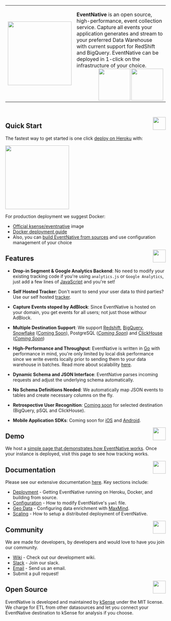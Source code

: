 <table><tr><td><img width="200"  src="https://github.com/ksensehq/eventnative/blob/master/artwork/logo-256x256.png?raw=true"></td><td>

**EventNative** is an open source, high-performance, event collection service. Capture all events your application generates and stream to your preferred Data Warehouse with current support for RedShift and BigQuery. EventNative can be deployed in 1-click on the infrastructure of your choice.<br>
   <a href="https://circleci.com/gh/ksensehq/eventnative/tree/master"><img align="right" width="100" src="https://circleci.com/gh/ksensehq/eventnative/tree/master.svg?style=svg&circle-token=52a01ca8af325a73c950df2aa1953f68933383c3"></a> <a href=#><img align="right" width="100" src="https://raw.githubusercontent.com/ksensehq/eventnative/master/artwork/go.png"></a></td></tr></table><br>


<a href="#"><img align="right" src="https://raw.githubusercontent.com/ksensehq/eventnative/master/artwork/quick-n.png" width="40px"></a>
## Quick Start
The fastest way to get started is one click [deploy on Heroku](https://docs.eventnative.dev/deployment/deploy-on-heroku) with:

<a href="https://heroku.com/deploy?template=https://github.com/ksensehq/eventnative"><img src="https://raw.githubusercontent.com/ksensehq/eventnative/7eb28378b252ac7c3209457ca3766be806085e41/artwork/heroku.svg" width="200px" /></a>

For production deployment we suggest Docker:
 * [Official ksense/eventnative](https://hub.docker.com/r/ksense/eventnative) image
 * [Docker deployment guide](https://docs.eventnative.dev/deployment/deploy-with-docker)
 * Also, you can [build EventNative from sources](https://docs.eventnative.dev/deployment/build-from-sources) and use configuration management of your choice


<a href="#"><img align="right" src="https://raw.githubusercontent.com/ksensehq/eventnative/master/artwork/feat-n.png" width="40px" /></a>

## Features
 * **Drop-in Segment & Google Analytics Backend**: No need to modify your existing tracking code if you're using `analytics.js` or `Google Analytics`, just add a few lines of [JavaScript](https://app.gitbook.com/@eventnative/s/eventnative/javascript-integration) and you're set!
 
 * **Self Hosted Tracker**: Don't want to send your user data to third parties? Use our self hosted [tracker](https://docs.eventnative.dev/javascript-integration/direct-tracking).
 
 * **Capture Events stoped by AdBlock**: Since EventNative is hosted on your domain, you get events for all users; not just those withour AdBlock.

 * **Multiple Destination Support**: We support [Redshift](https://docs.eventnative.dev/quick-start), [BigQuery](https://docs.eventnative.dev/quick-start), [Snowflake](https://www.snowflake.com/) ([Coming Soon](https://github.com/ksensehq/eventnative/issues/6)), PostgreSQL (*[Coming Soon](https://github.com/ksensehq/eventnative/issues/1)*) and [ClickHouse](https://clickhouse.tech/) (*[Coming Soon](https://github.com/ksensehq/eventnative/issues/29)*)
 
 * **High-Performance and Throughput**: EventNative is written in [Go](https://golang.org/) with performance in mind, you're only limited by local disk performance since we write events locally prior to sending them to your data warehouse in batches. Read more about scalability [here](https://docs.eventnative.dev/scaling-eventnative).
 
 * **Dynamic Schema and JSON Interface**: EventNative parses incoming requests and adjust the underlying schema automatically.
 
 * **No Schema Definitions Needed**: We automatically map JSON events to tables and create necessary columns on the fly.
  
 * **Retrospective User Recognition**: [Coming soon](https://docs.eventnative.dev/quick-start) for selected destination (BigQuery, pSQL and ClickHouse).
 
 * **Mobile Application SDKs**: Coming soon for [iOS](https://github.com/ksensehq/eventnative/issues/4) and [Android](https://github.com/ksensehq/eventnative/issues/5).


<a href="#"><img align="right" src="https://raw.githubusercontent.com/ksensehq/eventnative/master/artwork/demo-n.png" width="40px" /></a>
## Demo

We host a [simple page that demonstrates how EventNative works](https://track-demo.ksense.co/). Once your instance is deployed, visit this page to see how tracking works.

<a href="#"><img align="right" src="https://raw.githubusercontent.com/ksensehq/eventnative/master/artwork/doc-n.png" width="40px" /></a>

## Documentation

Please see our extensive documentation [here](https://eventnative-docs.ksense.io). Key sections include:
 * [Deployment](https://docs.eventnative.dev/deployment) - Getting EventNative running on Heroku, Docker, and building from source.
 * [Configuration](https://docs.eventnative.dev/configuration) - How to modify EventNative's `yaml` file. 
 * [Geo Data](https://docs.eventnative.dev/geo-data-resolution) - Configuring data enrichment with [MaxMind](https://www.maxmind.com/en/home).
 * [Scaling](https://docs.eventnative.dev/scaling-eventnative) - How to setup a distributed deployment of EventNative. 
 

<a href="#"><img align="right" src="https://raw.githubusercontent.com/ksensehq/eventnative/master/artwork/com-n.png" width="40px" /></a>
##  Community
We are made for developers, by developers and would love to have you join our community.
 * [Wiki](https://github.com/ksensehq/eventnative/wiki) - Check out our development wiki.
 * [Slack](https://join.slack.com/t/eventnative/shared_invite/zt-gincgy2s-ZYwXXBjw_GIN1PhVzgaUNA) - Join our slack.
 * [Email](mailto:team@eventnative.org) - Send us an email.
 * Submit a pull request!


<a href="#"><img align="right" src="https://raw.githubusercontent.com/ksensehq/eventnative/bb6a40cc5f0a84d29b270f510ea4f632f3314e71/artwork/ksense-logo.svg" width="40px" /></a>
## Open Source

EventNative is developed and maintained by [kSense](https://ksense.io/) under the MIT license. We charge for ETL from other datasources and let you connect your EventNative destination to kSense for analysis if you choose.
